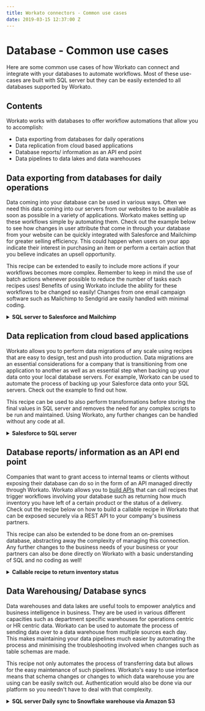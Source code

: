 ```yaml
---
title: Workato connectors - Common use cases
date: 2019-03-15 12:37:00 Z
---
```


# Database - Common use cases
Here are some common use cases of how Workato can connect and integrate with your databases to automate workflows. Most of these use-cases are built with SQL server but they can be easily extended to all databases supported by Workato.

## Contents
Workato works with databases to offer workflow automations that allow you to accomplish:
* Data exporting from databases for daily operations
* Data replication from cloud based applications
* Database reports/ information as an API end point
* Data pipelines to data lakes and data warehouses

## Data exporting from databases for daily operations
Data coming into your database can be used in various ways. Often we need this data coming into our servers from our websites to be available as soon as possible in a variety of applications. Workato makes setting up these workflows simple by automating them. Check out the example below to see how changes in user attribute that come in through your database from your website can be quickly integrated with Salesforce and Mailchimp for greater selling efficiency. This could happen when users on your app indicate their interest in purchasing an item or perform a certain action that you believe indicates an upsell opportunity.

This recipe can be extended to easily to include more actions if your workflows becomes more complex. Remember to keep in mind the use of batch actions whenever possible to reduce the number of tasks each recipes uses! Benefits of using Workato include the ability for these workflows to be changed so easily! Changes from one email campaign software such as Mailchimp to Sendgrid are easily handled with minimal coding.

<details><summary><b>SQL server to Salesforce and Mailchimp </b></summary>
  <br>
    Company ABC is fast growing software company that sells scheduling software for restaurants and other labour intensive companies. They currently use a mobile application as well as browser application as a platform to allow their clients to do scheduling. As they push out a new system that handles leave tracking and payroll, they want to upsell these features to existing customers who currently have a certain number of employees as well as any customers that grow above this size.
  <br> <br>
    Workato provides them with an easy to use and scalable way to build workflows  that help export applicable customer data from SQL server where their data is stored to Salesforce and mailchimp.
  <br> <br>

  ![Recipe workflow](/assets/images/mssql/use-case-data-export-1.png)

  <center><i>Recipe overall workflow</i></center>
  <br>
    We start by first creating a trigger based on the table in their SQL server database where customer data is created or updated regularly based the application. After configuring the trigger, we add error handling through steps 1 and 5 which watch for errors and send an email if any error is raised. Steps 2, 3 and 4 come next where we can create contacts Salesforce based on return data from the records received in our trigger.
  <br>

  ![Configuring contacts in Salesforce connector](/assets/images/mssql/use-case-data-export-2.png)

  <center><i>Salesforce configuration and using datapills from trigger output</i></center>
  <br>
    By clicking on the Saleforce step and selecting create new records in batches, we not only speed up the time taken for the recipe to run by inserting new contacts into Salesforce by batch but we can also map the output from the SQL server trigger to contact information created in Salesforce. Above, you can see how we are mapping Account ID in Salesforce contacts to the Account_ID in our SQL server databases.
  <br>

  ![Configuring subscribers in Mailchimp connector](/assets/images/mssql/use-case-data-export-3.png)

  <center><i>Mailchimp configuration and using datapills from trigger output</i></center>
  <br>
    Since the Mailchimp connector does not have batch actions, this can be overcome through Workato's repeat action. Workato's repeat action allows us to cycle through the list of contacts from the SQL server trigger earlier. We then just need to add each contact in the list as a subscriber to a Mailchimp campaign.
  <br><br>

  <h3> <a href="https://www.workato.com/recipes/917205-data-export-sql-server-to-salesforce-and-mailchimp#recipe">Recipe link</a> </h3>

</details>

## Data replication from cloud based applications
Workato allows you to perform data migrations of any scale using recipes that are easy to design, test and push into production. Data migrations are an essential considerations for a company that is transitioning from one application to another as well as an essential step when backing up your data onto your local database servers. For example, Workato can be used to automate the process of backing up your Salesforce data onto your SQL servers. Check out the example to find out how.

This recipe can be used to also perform transformations before storing the final values in SQL server and removes the need for any complex scripts to be run and maintained. Using Workato, any further changes can be handled without any code at all.

<details><summary><b>Salesforce to SQL server </b></summary>
  <br>
  Company ABC is a company that sells commercial insurance. Their sales team uses Salesforce as a CRM tool. Company ABC is beginning to practice the act backing up important their sales data stored in Salesforce in their own personal SQL servers as a way of disaster recovery plans. Workato can be used to automate this process and remove the need for any code to be written to set up this workflow.

  <br><br>

  ![Recipe Workflow](/assets/images/mssql/use-case-data-replication-1.png)
  <center><i>Pulling accounts in batches to increase recipe efficency</i></center>

  <br>

  We begin by first pulling Saleforce accounts in batches. Leaving the `When first started, this recipe should pick up events from` input field blank allows us to retrieve all records when the recipe is first run.

  <br><br>

  ![Salesforce to SQL server](/assets/images/mssql/use-case-data-replication-2.png)
  <center><i>Mapping Salesforce datapills to columns in SQL server</i></center>

  <br>

  Use the batch upsert action in SQL server to update existing Salesforce records that have been updated whilst creating any potentially new Salesforce contacts.

  <br>

  <h3> <a href="https://www.workato.com/recipes/912863#recipe">Recipe link</a> </h3>

</details>

## Database reports/ information as an API end point
  Companies that want to grant access to internal teams or clients without exposing their database can do so in the form of an API managed directly through Workato. Workato allows you to [build APIs](/api-management.md) that can call recipes that trigger workflows involving your database such as returning how much inventory you have left of a certain product or the status of a delivery. Check out the recipe below on how to build a callable recipe in Workato that can be exposed securely via a REST API to your company's business partners.

  This recipe can also be extended to be done from an on-premises database, abstracting away the complexity of managing this connection. Any further changes to the business needs of your business or your partners can also be done directly on Workato with a basic understanding of SQL and no coding as well!

<details><summary><b>Callable recipe to return inventory status</b></summary>
  Company ABC is a growing toy company that retails through various online partners. Instead of having to always update each partner of its inventory status of each of it's toys, it can now give each partner access to its API which queries its Oracle database to find out the inventory status of each of its toys. This reduces workload on both ends and also allows for real time updates for it's business partners.

  <br>
  ![Recipe workflow](/assets/images/mssql/use-case-API-1.png)
  <center><i>Recipe is triggered whenever an authenticated user calls this end point</i></center>
  <br>
  This recipe can be triggered by other recipes in Workato as well as external sources that have a valid authentication key. Setting up an API on Workato can be found [here](/api-management.md)
  <br>
  ![Custom SQL query](/assets/images/mssql/use-case-API-2.png)
  <center><i>Custom SQL is used to access the `group by` functionality of SQL</i></center>  
  <br>
  The request body of the API call could contain information such as which toys that the partner wants to know inventory of. A SQL query is used to group and count the inventory of that specific toy in the database and the result is sent to the caller as a API response.
  <br>
  <h3> <a href="https://www.workato.com/recipes/917299#recipe">Recipe link</a> </h3>
</details>

## Data Warehousing/ Database syncs
  Data warehouses and data lakes are useful tools to empower analytics and business intelligence in business. They are be used in various different capacities such as department specific warehouses for operations centric or HR centric data. Workato can be used to automate the process of sending data over to a data warehouse from multiple sources each day. This makes maintaining your data pipelines much easier by automating the process and minimising the troubleshooting involved when changes such as table schemas are made.

  This recipe not only automates the process of transferring data but allows for the easy maintenance of such pipelines. Workato's easy to use interface means that schema changes or changes to which data warehouse you are using can be easily switch out. Authentication would also be done via our platform so you needn't have to deal with that complexity.

 <details><summary><b>SQL server Daily sync to Snowflake warehouse via Amazon S3</b></summary>
  Company ABC wants to sync contact information of all its customers into Snowflake to allow for better real time reporting. Due to the large volume of contact information received each day, Company ABC needs a fast and efficient way of transferring data from SQL server to Snowflake. A recipe on Workato can be made that leverages on the use of stored procedures, on-prem files and Amazon s3 to transfer large amounts of data quickly.
<br>
  ![Data-warehouse-recipe](/assets/images/mssql/Data-warehouse-recipe.png)
  <center><i>Triggered daily, this recipe moves large amounts of data from SQL server to Snowflake</i></center>
<br>
  Upon triggering, this recipe executes a stored procedure on SQL server that transforms data exports it into a specified folder as a CSV. This folder is configured such that Workato's on-prem agent is connected to it. Using Workato's on-prem file connector, new folders like this can be downloaded and quickly uploaded to Amazon S3. Lastly, Workato's native Snowflake to S3 bucket integration can be used quickly load all this data in.
<br>

  <h3> <a href="https://www.workato.com/recipes/917080#recipe">Recipe link</a> </h3>
</details>
